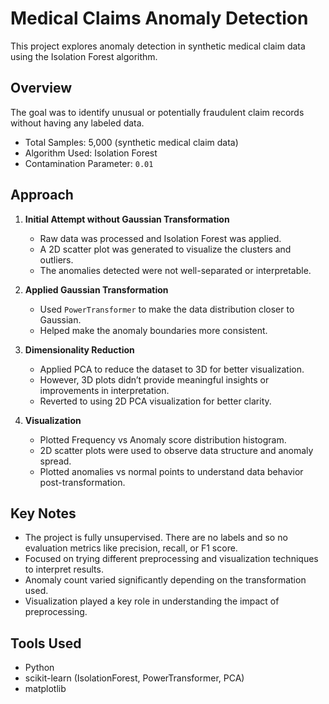 # Medical Claims Anomaly Detection

This project explores anomaly detection in synthetic medical claim data using the Isolation Forest algorithm.

## Overview

The goal was to identify unusual or potentially fraudulent claim records without having any labeled data.

- Total Samples: 5,000 (synthetic medical claim data)
- Algorithm Used: Isolation Forest
- Contamination Parameter: `0.01`

## Approach

1. **Initial Attempt without Gaussian Transformation**
   - Raw data was processed and Isolation Forest was applied.
   - A 2D scatter plot was generated to visualize the clusters and outliers.
   - The anomalies detected were not well-separated or interpretable.

2. **Applied Gaussian Transformation**
   - Used `PowerTransformer` to make the data distribution closer to Gaussian.
   - Helped make the anomaly boundaries more consistent.

3. **Dimensionality Reduction**
   - Applied PCA to reduce the dataset to 3D for better visualization.
   - However, 3D plots didn’t provide meaningful insights or improvements in interpretation.
   - Reverted to using 2D PCA visualization for better clarity.

4. **Visualization**
   - Plotted Frequency vs Anomaly score distribution histogram.
   - 2D scatter plots were used to observe data structure and anomaly spread.
   - Plotted anomalies vs normal points to understand data behavior post-transformation.

## Key Notes

- The project is fully unsupervised. There are no labels and so no evaluation metrics like precision, recall, or F1 score.
- Focused on trying different preprocessing and visualization techniques to interpret results.
- Anomaly count varied significantly depending on the transformation used.
- Visualization played a key role in understanding the impact of preprocessing.

## Tools Used

- Python
- scikit-learn (IsolationForest, PowerTransformer, PCA)
- matplotlib

